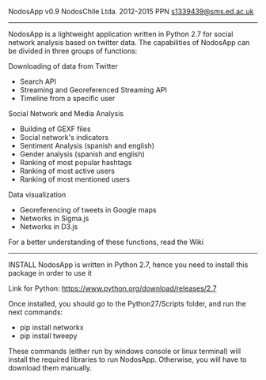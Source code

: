 NodosApp v0.9
NodosChile Ltda. 2012-2015
PPN <s1339439@sms.ed.ac.uk>

*********************************************

NodosApp is a lightweight application written in Python 2.7 for social network analysis based on twitter data.
The capabilities of NodosApp can be divided in three groups of functions:

Downloading of data from Twitter
- Search API
- Streaming and Georeferenced Streaming API
- Timeline from a specific user

Social Network and Media Analysis
- Building of GEXF files
- Social network's indicators
- Sentiment Analysis (spanish and english)
- Gender analysis (spanish and english)
- Ranking of most popular hashtags
- Ranking of most active users
- Ranking of most mentioned users

Data visualization
- Georeferencing of tweets in Google maps
- Networks in Sigma.js
- Networks in D3.js

For a better understanding of these functions, read the Wiki

****************************************************
INSTALL
NodosApp is written in Python 2.7, hence you need to install this package in order to use it

Link for Python: https://www.python.org/download/releases/2.7

Once installed, you should go to the Python27/Scripts folder, and run the next commands:

* pip install networkx
* pip install tweepy

These commands (either run by windows console or linux terminal) will install the required libraries to run NodosApp. Otherwise, you will have to download them manually.
